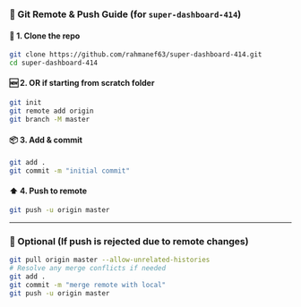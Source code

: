 ### 🚀 Git Remote & Push Guide (for `super-dashboard-414`)

#### 🧱 1. **Clone the repo**
```bash
git clone https://github.com/rahmanef63/super-dashboard-414.git
cd super-dashboard-414
```

#### 🆕 2. **OR if starting from scratch folder**
```bash
git init
git remote add origin 
git branch -M master
```

#### 📦 3. **Add & commit**
```bash
git add .
git commit -m "initial commit"
```

#### ⬆️ 4. **Push to remote**
```bash
git push -u origin master
```

---

### 🛑 Optional (If push is rejected due to remote changes)
```bash
git pull origin master --allow-unrelated-histories
# Resolve any merge conflicts if needed
git add .
git commit -m "merge remote with local"
git push -u origin master
```
